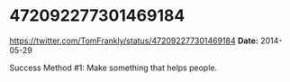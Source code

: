 # 472092277301469184
https://twitter.com/TomFrankly/status/472092277301469184
**Date:** 2014-05-29

Success Method #1: Make something that helps people.
